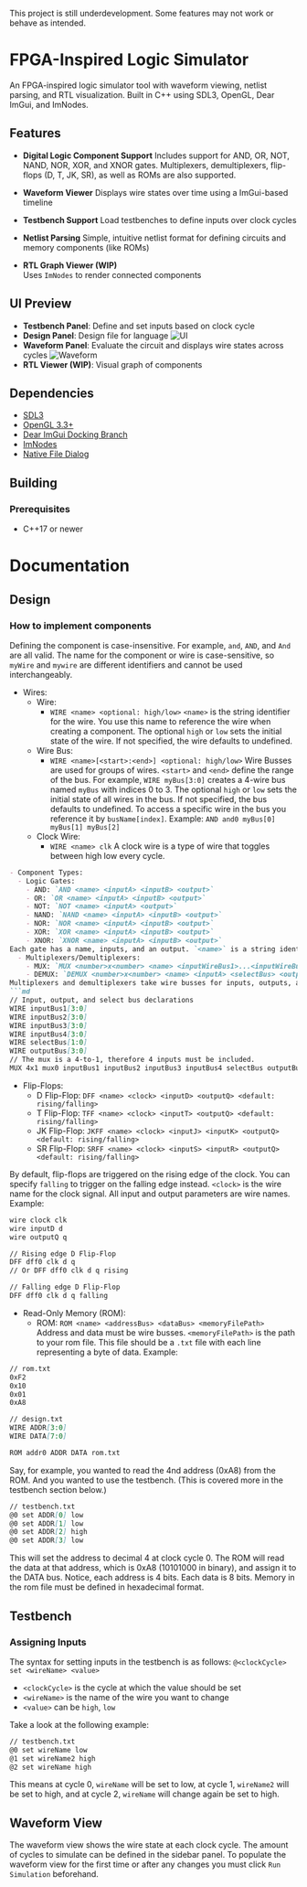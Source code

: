 This project is still underdevelopment. Some features may not work or behave as intended. 

# FPGA-Inspired Logic Simulator

An FPGA-inspired logic simulator tool with waveform viewing, netlist parsing, and RTL visualization. Built in C++ using SDL3, OpenGL, Dear ImGui, and ImNodes.

## Features

- **Digital Logic Component Support**
  Includes support for AND, OR, NOT, NAND, NOR, XOR, and XNOR gates. Multiplexers, demultiplexers, flip-flops (D, T, JK, SR), as well as ROMs are also supported.

- **Waveform Viewer**
  Displays wire states over time using a ImGui-based timeline

- **Testbench Support**
  Load testbenches to define inputs over clock cycles

- **Netlist Parsing**
  Simple, intuitive netlist format for defining circuits and memory components (like ROMs)

- **RTL Graph Viewer (WIP)**  
  Uses `ImNodes` to render connected components

## UI Preview

- **Testbench Panel**: Define and set inputs based on clock cycle
- **Design Panel**: Design file for language
![UI](./images/UI.png)
- **Waveform Panel**: Evaluate the circuit and displays wire states across cycles
![Waveform](./images/waveforms.png)
- **RTL Viewer (WIP)**: Visual graph of components

## Dependencies

- [SDL3](https://github.com/libsdl-org/SDL)
- [OpenGL 3.3+](https://www.khronos.org/opengl/)
- [Dear ImGui Docking Branch](https://github.com/ocornut/imgui/tree/docking)
- [ImNodes](https://github.com/Nelarius/imnodes)
- [Native File Dialog](https://github.com/mlabbe/nativefiledialog)

## Building

### Prerequisites

- C++17 or newer

# Documentation

## Design
### How to implement components
Defining the component is case-insensitive. For example, `and`, `AND`, and `And` are all valid. The name for the component or wire is case-sensitive, so `myWire` and `mywire` are different identifiers and cannot be used interchangeably.

- Wires:
  - Wire:
    - `WIRE <name> <optional: high/low>`
`<name>` is the string identifier for the wire. You use this name to reference the wire when creating a component. The optional `high` or `low` sets the initial state of the wire. If not specified, the wire defaults to undefined.
  - Wire Bus:
    - `WIRE <name>[<start>:<end>] <optional: high/low>`
Wire Busses are used for groups of wires. `<start>` and `<end>` define the range of the bus. For example, `WIRE myBus[3:0]` creates a 4-wire bus named `myBus` with indices 0 to 3. The optional `high` or `low` sets the initial state of all wires in the bus. If not specified, the bus defaults to undefined.
To access a specific wire in the bus you reference it by `busName[index]`. Example: `AND and0 myBus[0] myBus[1] myBus[2]`
  - Clock Wire:
    - `WIRE <name> clk`
A clock wire is a type of wire that toggles between high low every cycle. 

```md
- Component Types:
  - Logic Gates:
    - AND: `AND <name> <inputA> <inputB> <output>`
    - OR: `OR <name> <inputA> <inputB> <output>`
    - NOT: `NOT <name> <inputA> <output>`
    - NAND: `NAND <name> <inputA> <inputB> <output>`
    - NOR: `NOR <name> <inputA> <inputB> <output>`
    - XOR: `XOR <name> <inputA> <inputB> <output>`
    - XNOR: `XNOR <name> <inputA> <inputB> <output>`
Each gate has a name, inputs, and an output. `<name>` is a string identifier for the component. `<inputA>`, `<inputB>`, and `<output>` are wire names.
  - Multiplexers/Demultiplexers:
    - MUX: `MUX <number>x<number> <name> <inputWireBus1>...<inputWireBusN> <selectBus> <outputBus>`
    - DEMUX: `DEMUX <number>x<number> <name> <inputA> <selectBus> <output1> <output2>`
Multiplexers and demultiplexers take wire busses for inputs, outputs, and select. The `<number>x<number>` indicates the type of mux/demux, e.g., `4x1` would represent a 4-to-1 multiplexer. Each input bus size should match the size of the output bus. You must declare an input bus for each of the inputs required; for example:
```md
// Input, output, and select bus declarations
WIRE inputBus1[3:0]
WIRE inputBus2[3:0]
WIRE inputBus3[3:0]
WIRE inputBus4[3:0]
WIRE selectBus[1:0]
WIRE outputBus[3:0]
// The mux is a 4-to-1, therefore 4 inputs must be included.
MUX 4x1 mux0 inputBus1 inputBus2 inputBus3 inputBus4 selectBus outputBus
```

  - Flip-Flops:
    - D Flip-Flop: `DFF <name> <clock> <inputD> <outputQ> <default: rising/falling>`
    - T Flip-Flop: `TFF <name> <clock> <inputT> <outputQ> <default: rising/falling>`
    - JK Flip-Flop: `JKFF <name> <clock> <inputJ> <inputK> <outputQ> <default: rising/falling>`
    - SR Flip-Flop: `SRFF <name> <clock> <inputS> <inputR> <outputQ> <default: rising/falling>`
  
By default, flip-flops are triggered on the rising edge of the clock. You can specify `falling` to trigger on the falling edge instead. `<clock>` is the wire name for the clock signal. All input and output parameters are wire names. Example:

```md
wire clock clk
wire inputD d
wire outputQ q

// Rising edge D Flip-Flop
DFF dff0 clk d q
// Or DFF dff0 clk d q rising

// Falling edge D Flip-Flop
DFF dff0 clk d q falling
```
  - Read-Only Memory (ROM):
    - ROM: `ROM <name> <addressBus> <dataBus> <memoryFilePath>`
Address and data must be wire busses. `<memoryFilePath>` is the path to your rom file. This file should be a `.txt` file with each line representing a byte of data. Example:

```md
// rom.txt
0xF2
0x10
0x01
0xA8
```
```md
// design.txt
WIRE ADDR[3:0]
WIRE DATA[7:0]

ROM addr0 ADDR DATA rom.txt
```
Say, for example, you wanted to read the 4nd address (0xA8) from the ROM. And you wanted to use the testbench. (This is covered more in the testbench section below.)
```md
// testbench.txt
@0 set ADDR[0] low
@0 set ADDR[1] low
@0 set ADDR[2] high
@0 set ADDR[3] low
```
This will set the address to decimal 4 at clock cycle 0. The ROM will read the data at that address, which is 0xA8 (10101000 in binary), and assign it to the DATA bus. Notice, each address is 4 bits. Each data is 8 bits. Memory in the rom file must be defined in hexadecimal format.

## Testbench

### Assigning Inputs
The syntax for setting inputs in the testbench is as follows:
`@<clockCycle> set <wireName> <value>`

- `<clockCycle>` is the cycle at which the value should be set
- `<wireName>` is the name of the wire you want to change
- `<value>` can be `high`, `low`


Take a look at the following example:
```md
// testbench.txt
@0 set wireName low
@1 set wireName2 high
@2 set wireName high
```
This means at cycle 0, `wireName` will be set to low, at cycle 1, `wireName2` will be set to high, and at cycle 2, `wireName` will change again be set to high.

## Waveform View 
The waveform view shows the wire state at each clock cycle.
The amount of cycles to simulate can be defined in the sidebar panel. To populate the waveform view for the first time or after any changes you must click `Run Simulation` beforehand.